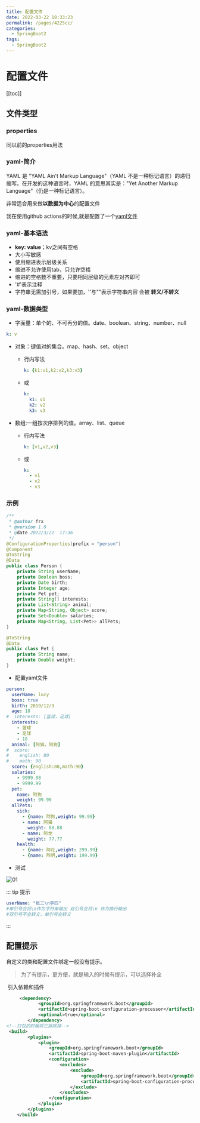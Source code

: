 ```yaml
---
title: 配置文件
date: 2022-03-22 18:33:23
permalink: /pages/4225cc/
categories:
  - SpringBoot2
tags:
  - SpringBoot2
---
```

# 配置文件

[[toc]]

## 文件类型

### properties

同以前的properties用法

### yaml-简介

YAML 是 "YAML Ain't Markup Language"（YAML 不是一种标记语言）的递归缩写。在开发的这种语言时，YAML 的意思其实是："Yet Another Markup Language"（仍是一种标记语言）。 

非常适合用来做**以数据为中心**的配置文件

我在使用github actions的时候,就是配置了一个[yaml文件](https://github.com/xustudyxu/VuepressBlog/blob/master/.github/workflows/deploy.yml)

### yaml-基本语法

- **key: value**；kv之间有空格
- 大小写敏感
- 使用缩进表示层级关系
- 缩进不允许使用tab，只允许空格
- 缩进的空格数不重要，只要相同层级的元素左对齐即可
- '#'表示注释
- 字符串无需加引号，如果要加，''与""表示字符串内容 会被 **转义/不转义**

### yaml-数据类型

- 字面量：单个的、不可再分的值。date、boolean、string、number、null

```yaml
k: v
```

+ 对象：键值对的集合。map、hash、set、object 

  + 行内写法

    ```yaml
    k: {k1:v1,k2:v2,k3:v3}
    ```

  + 或

    ```yaml
    k:
      k1: v1
      k2: v2
      k3: v3
    ```

+ 数组:一组按次序排列的值。array、list、queue
  + 行内写法

    ```yaml
    k: [v1,v2,v3]
    ```

  + 或

    ```yaml
    k:
      - v1
      - v2
      - v3
    ```

### 示例

```java
/**
 * @author frx
 * @version 1.0
 * @date 2022/3/22  17:36
 */
@ConfigurationProperties(prefix = "person")
@Component
@ToString
@Data
public class Person {
    private String userName;
    private Boolean boss;
    private Date birth;
    private Integer age;
    private Pet pet;
    private String[] interests;
    private List<String> animal;
    private Map<String, Object> score;
    private Set<Double> salaries;
    private Map<String, List<Pet>> allPets;
}
```

```java
@ToString
@Data
public class Pet {
    private String name;
    private Double weight;
}
```

+ 配置yaml文件

```yaml
person:
  userName: lucy
  boss: true
  birth: 2019/12/9
  age: 18
#  interests: [篮球，足球]
  interests:
    - 篮球
    - 足球
    - 18
  animal: [阿猫，阿狗]
#  score:
#    english: 80
#    math: 90
  score: {english:80,math:90}
  salaries:
    - 9999.98
    - 9999.99
  pet:
    name: 阿狗
    weight: 99.99
  allPets:
    sick:
      - {name: 阿狗,weight: 99.99}
      - name: 阿猫
        weight: 88.88
      - name: 阿龙
        weight: 77.77
    health:
      - {name: 阿花,weight: 299.99}
      - {name: 阿明,weight: 199.99}
```

+ 测试

![01](https://cdn.jsdmirror.com//gh/xustudyxu/image-hosting@master/studynotes/SpringBoot2/images/04/01.png)

::: tip 提示

```yaml
userName: "张三\n李四"
#单引号会将\n作为字符串输出 双引号会将\n 作为换行输出
#双引号不会转义，单引号会转义
```

::: 

## 配置提示

自定义的类和配置文件绑定一般没有提示。

> 为了有提示，更方便，就是输入的时候有提示，可以选择补全

​	引入依赖和插件

```xml
     <dependency>
            <groupId>org.springframework.boot</groupId>
            <artifactId>spring-boot-configuration-processor</artifactId>
            <optional>true</optional>
        </dependency>
<!--打包的时候将它排除掉-->
 <build>
        <plugins>
            <plugin>
                <groupId>org.springframework.boot</groupId>
                <artifactId>spring-boot-maven-plugin</artifactId>
                <configuration>
                    <excludes>
                        <exclude>
                            <groupId>org.springframework.boot</groupId>
                            <artifactId>spring-boot-configuration-processor</artifactId>
                        </exclude>
                    </excludes>
                </configuration>
            </plugin>
        </plugins>
    </build>
```

